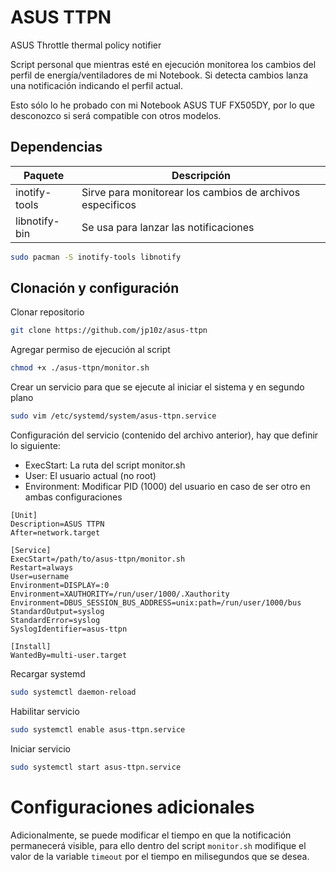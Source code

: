 # ASUS TTPN

ASUS Throttle thermal policy notifier

Script personal que mientras esté en ejecución monitorea los cambios del perfil de energía/ventiladores de mi Notebook. Si detecta cambios lanza una notificación indicando el perfil actual.

Esto sólo lo he probado con mi Notebook ASUS TUF FX505DY, por lo que desconozco si será compatible con otros modelos.

## Dependencias

|Paquete|Descripción|
|-|-|
|inotify-tools|Sirve para monitorear los cambios de archivos especificos|
|libnotify-bin|Se usa para lanzar las notificaciones|

```bash
sudo pacman -S inotify-tools libnotify
```

## Clonación y configuración

Clonar repositorio

```bash
git clone https://github.com/jp10z/asus-ttpn
```

Agregar permiso de ejecución al script

```bash
chmod +x ./asus-ttpn/monitor.sh
```

Crear un servicio para que se ejecute al iniciar el sistema y en segundo plano

```bash
sudo vim /etc/systemd/system/asus-ttpn.service
```

Configuración del servicio (contenido del archivo anterior), hay que definir lo siguiente:

- ExecStart: La ruta del script monitor.sh
- User: El usuario actual (no root)
- Environment: Modificar PID (1000) del usuario en caso de ser otro en ambas configuraciones

```
[Unit]
Description=ASUS TTPN
After=network.target

[Service]
ExecStart=/path/to/asus-ttpn/monitor.sh
Restart=always
User=username
Environment=DISPLAY=:0
Environment=XAUTHORITY=/run/user/1000/.Xauthority
Environment=DBUS_SESSION_BUS_ADDRESS=unix:path=/run/user/1000/bus
StandardOutput=syslog
StandardError=syslog
SyslogIdentifier=asus-ttpn

[Install]
WantedBy=multi-user.target
```

Recargar systemd

```bash
sudo systemctl daemon-reload
```

Habilitar servicio

```bash
sudo systemctl enable asus-ttpn.service
```

Iniciar servicio

```bash
sudo systemctl start asus-ttpn.service
```

# Configuraciones adicionales

Adicionalmente, se puede modificar el tiempo en que la notificación permanecerá visible, para ello dentro del script `monitor.sh` modifique el valor de la variable `timeout` por el tiempo en milisegundos que se desea.